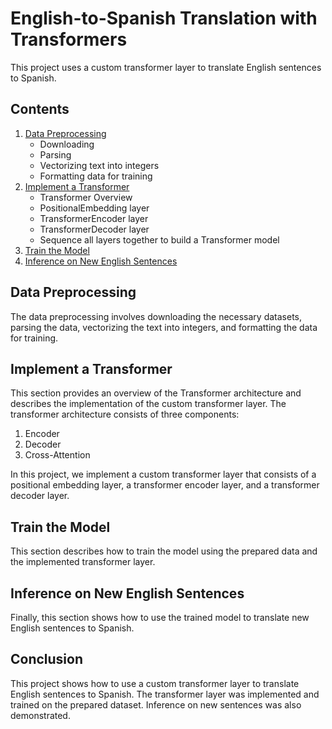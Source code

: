 # English-to-Spanish Translation with Transformers

This project uses a custom transformer layer to translate English sentences to Spanish.

## Contents

1. [Data Preprocessing](#data-preprocessing)
    - Downloading
    - Parsing
    - Vectorizing text into integers
    - Formatting data for training
2. [Implement a Transformer](#implement-a-transformer)
    - Transformer Overview
    - PositionalEmbedding layer
    - TransformerEncoder layer
    - TransformerDecoder layer
    - Sequence all layers together to build a Transformer model
3. [Train the Model](#train-the-model)
4. [Inference on New English Sentences](#inference-on-new-english-sentences)

## Data Preprocessing

The data preprocessing involves downloading the necessary datasets, parsing the data, vectorizing the text into integers, and formatting the data for training.

## Implement a Transformer

This section provides an overview of the Transformer architecture and describes the implementation of the custom transformer layer. The transformer architecture consists of three components:

1. Encoder
2. Decoder
3. Cross-Attention

In this project, we implement a custom transformer layer that consists of a positional embedding layer, a transformer encoder layer, and a transformer decoder layer.

## Train the Model

This section describes how to train the model using the prepared data and the implemented transformer layer.

## Inference on New English Sentences

Finally, this section shows how to use the trained model to translate new English sentences to Spanish.

## Conclusion

This project shows how to use a custom transformer layer to translate English sentences to Spanish. The transformer layer was implemented and trained on the prepared dataset. Inference on new sentences was also demonstrated.
